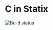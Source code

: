 # C in Statix
![Build status](https://github.com/MetaBorgCube/metaborg-c-in-statix/project/workflows/CI/badge.svg)
